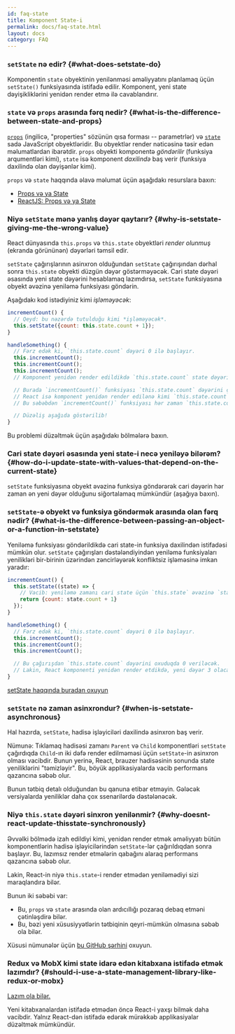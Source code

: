 ```yaml
---
id: faq-state
title: Komponent State-i
permalink: docs/faq-state.html
layout: docs
category: FAQ
---
```


### `setState` nə edir? {#what-does-setstate-do}

Komponentin `state` obyektinin yenilənməsi əməliyyatını planlamaq üçün `setState()` funksiyasında istifadə edilir. Komponent, yeni state dəyişikliklərini yenidən render etmə ilə cavablandırır.

### `state` və `props` arasında fərq nedir? {#what-is-the-difference-between-state-and-props}

[`props`](/docs/components-and-props.html) (ingilicə, "properties" sözünün qısa forması -- parametrlər) və [`state`](/docs/state-and-lifecycle.html) sadə JavaScript obyektləridir. Bu obyektlər render nəticəsinə təsir edən məlumatlardan ibarətdir. `props` obyekti komponentə *göndərilir* (funksiya arqumentləri kimi), `state` isə komponent *daxilində* baş verir (funksiya daxilində olan dəyişənlər kimi).

`props` və `state` haqqında əlavə məlumat üçün aşağıdakı resurslara baxın:

* [Props və ya State](https://github.com/uberVU/react-guide/blob/master/props-vs-state.md)
* [ReactJS: Props və ya State](https://lucybain.com/blog/2016/react-state-vs-pros/)

### Niyə `setState` mənə yanlış dəyər qaytarır? {#why-is-setstate-giving-me-the-wrong-value}

React dünyasında `this.props` və `this.state` obyektləri *render olunmuş* (ekranda görününən) dəyərləri təmsil edir.

`setState` çağırışlarının asinxron olduğundan `setState` çağırışından dərhal sonra `this.state` obyekti düzgün dəyər göstərməyəcək. Cari state dəyəri əsasında yeni state dəyərini hesablamaq lazımdırsa, `setState` funksiyasına obyekt əvəzinə yeniləmə funksiyası göndərin.

Aşağıdakı kod istədiyiniz kimi *işləməyəcək*:

```jsx
incrementCount() {
  // Qeyd: bu nəzərdə tutulduğu kimi *işləməyəcək*.
  this.setState({count: this.state.count + 1});
}

handleSomething() {
  // Fərz edək ki, `this.state.count` dəyəri 0 ilə başlayır.
  this.incrementCount();
  this.incrementCount();
  this.incrementCount();
  // Komponent yenidən render edildikdə `this.state.count` state dəyəri 3-ə yox, 1-ə bərabər olacaq.

  // Burada `incrementCount()` funksiyası `this.state.count` dəyərini çağırır.
  // React isə komponent yenidən render edilənə kimi `this.state.count` dəyərini yeniləmir.
  // Bu səbəbdən `incrementCount()` funksiyası hər zaman `this.state.count` dəyərini 0 kimi görür və yeni state-ə 1 dəyərini təyin edir.

  // Düzəliş aşağıda göstərilib!
}
```

Bu problemi düzəltmək üçün aşağıdakı bölmələrə baxın.

### Cari state dəyəri əsasında yeni state-i necə yeniləyə bilərəm? {#how-do-i-update-state-with-values-that-depend-on-the-current-state}

`setState` funksiyasına obyekt əvəzinə funksiya göndərərək cari dəyərin hər zaman ən yeni dəyər olduğunu siğortalamaq mümkündür (aşağıya baxın).

### `setState`-ə obyekt və funksiya göndərmək arasında olan fərq nədir? {#what-is-the-difference-between-passing-an-object-or-a-function-in-setstate}

Yeniləmə funksiyası göndərildikdə cari state-in funksiya daxilindən istifadəsi mümkün olur. `setState` çağırışları dəstələndiyindən yeniləmə funksiyaları yenilikləri bir-birinin üzərindən zəncirləyərək konfliktsiz işləməsinə imkan yaradır:

```jsx
incrementCount() {
  this.setState((state) => {
    // Vacib: yeniləmə zamanı cari state üçün `this.state` əvəzinə `state` obyektindən istifadə edin.
    return {count: state.count + 1}
  });
}

handleSomething() {
  // Fərz edək ki, `this.state.count` dəyəri 0 ilə başlayır.
  this.incrementCount();
  this.incrementCount();
  this.incrementCount();

  // Bu çağırışdan `this.state.count` dəyərini oxuduqda 0 veriləcək.
  // Lakin, React komponenti yenidən render etdikdə, yeni dəyər 3 olacaq.
}
```

[setState haqqında buradan oxuyun](/docs/react-component.html#setstate)

### `setState` nə zaman asinxrondur? {#when-is-setstate-asynchronous}

Hal hazırda, `setState`, hadisə işləyiciləri daxilində asinxron baş verir.

Nümunə: Tıklamaq hadisəsi zamanı `Parent` və `Child` komponentləri `setState` çağırdıqda `Child`-ın iki dəfə render edilməməsi üçün `setState`-in asinxron olması vacibdir. Bunun yerinə, React, brauzer hadisəsinin sonunda state yeniliklərini "təmizləyir". Bu, böyük applikasiyalarda vacib performans qazancına səbəb olur.

Bunun tətbiq detalı olduğundan bu qanuna etibar etməyin. Gələcək versiyalarda yeniliklər daha çox ssenarilərdə dəstələnəcək.

### Niyə `this.state` dəyəri sinxron yenilənmir? {#why-doesnt-react-update-thisstate-synchronously}

Əvvəlki bölmədə izah edildiyi kimi, yenidən render etmək əməliyyatı bütün komponentlərin hadisə işləyicilərindən `setState`-lər çağırıldıqdan sonra başlayır. Bu, lazımsız render etmələrin qabağını alaraq performans qazancına səbəb olur.

Lakin, React-in niyə `this.state`-i render etmədən yeniləmədiyi sizi maraqlandıra bilər.

Bunun iki səbəbi var:

* Bu, `props` və `state` arasında olan ardıcıllığı pozaraq debaq etməni çətinləşdirə bilər.
* Bu, bəzi yeni xüsusiyyətlərin tətbiqinin qeyri-mümkün olmasına səbəb ola bilər.

Xüsusi nümunələr üçün [bu GitHub şərhini](https://github.com/facebook/react/issues/11527#issuecomment-360199710) oxuyun.

### Redux və MobX kimi state idarə edən kitabxana istifadə etmək lazımdır? {#should-i-use-a-state-management-library-like-redux-or-mobx}

[Lazım ola bilər.](https://redux.js.org/faq/general#when-should-i-use-redux)

Yeni kitabxanalardan istifadə etmədən öncə React-i yaxşı bilmək daha vacibdir. Yalnız React-dən istifadə edərək mürəkkəb applikasiyalar düzəltmək mümkündür.
